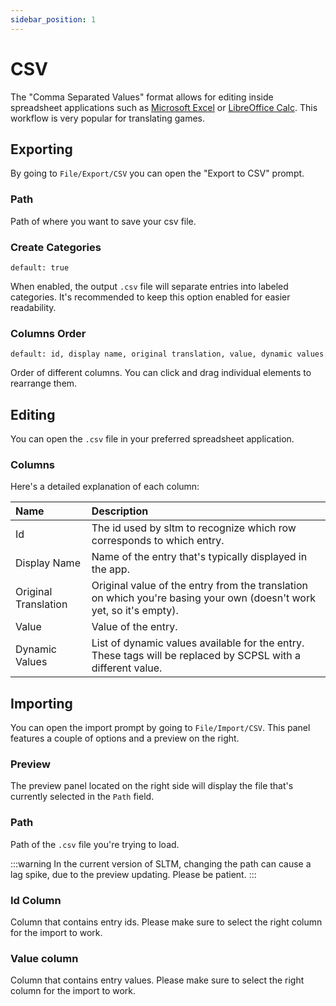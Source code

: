```yaml
---
sidebar_position: 1
---
```


# CSV

The "Comma Separated Values" format allows for editing inside spreadsheet applications such as [Microsoft Excel](https://www.microsoft.com/en-us/microsoft-365/excel) or [LibreOffice Calc](https://www.libreoffice.org/discover/calc/). This workflow is very popular for translating games.

## Exporting
By going to `File/Export/CSV` you can open the "Export to CSV" prompt.

### Path
Path of where you want to save your csv file.

### Create Categories
`default: true`

When enabled, the output `.csv` file will separate entries into labeled categories. It's recommended to keep this option enabled for easier readability.

### Columns Order
`default: id, display name, original translation, value, dynamic values`

Order of different columns. You can click and drag individual elements to rearrange them. 

## Editing

You can open the `.csv` file in your preferred spreadsheet application.

### Columns

Here's a detailed explanation of each column:

| Name | Description |
| :-- | :-- |
| Id | The id used by sltm to recognize which row corresponds to which entry. |
| Display Name | Name of the entry that's typically displayed in the app. |
| Original Translation | Original value of the entry from the translation on which you're basing your own (doesn't work yet, so it's empty). |
| Value | Value of the entry. |
| Dynamic Values | List of dynamic values available for the entry. These tags will be replaced by SCPSL with a different value. |

## Importing

You can open the import prompt by going to `File/Import/CSV`. This panel features a couple of options and a preview on the right.

### Preview
The preview panel located on the right side will display the file that's currently selected in the `Path` field.

### Path
Path of the `.csv` file you're trying to load.

:::warning
In the current version of SLTM, changing the path can cause a lag spike, due to the preview updating. Please be patient.
:::

### Id Column

Column that contains entry ids. Please make sure to select the right column for the import to work. 

### Value column

Column that contains entry values. Please make sure to select the right column for the import to work.